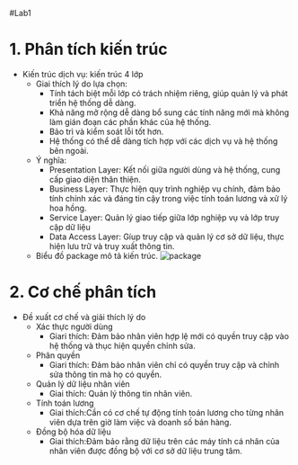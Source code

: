 #Lab1
 # 1. Phân tích kiến trúc
- Kiến trúc dịch vụ: kiến trúc 4 lớp
  + Giai thích lý do lựa chọn:
     + Tính tách biệt mỗi lớp có trách nhiệm riêng, giúp quản lý và phát triển hệ thống dễ dàng.
     + Khả năng mở rộng dễ dàng bổ sung các tính năng mới mà không làm gián đoạn các phần khác của hệ thống.
     + Bảo trì và kiểm soát lỗi tốt hơn.
     + Hệ thống có thể dễ dàng tích hợp với các dịch vụ và hệ thống bên ngoài.
   + Ý nghĩa:
     + Presentation Layer: Kết nối giữa người dùng và hệ thống, cung cấp giao diện thân thiện.
     + Business Layer: Thực hiện quy trình nghiệp vụ chính, đảm bảo tính chính xác và đáng tin cậy trong việc tính toán lương và xử lý hoa hồng.
     + Service Layer: Quản lý giao tiếp giữa lớp nghiệp vụ và lớp truy cập dữ liệu
     + Data Access Layer: Gíup truy cập và quản lý cơ sở dữ liệu, thực hiện lưu trữ và truy xuất thông tin.
   + Biểu đồ package mô tả kiến trúc.
 ![package](https://planttext.com/api/plantuml/png/P951YW9134NtEKNm07q05s8xin5S23AhmKMeoMXXMIr9McXaJZOBZ-GLhB8LhJQhokCb_52N__DKZSJQVG3GdOyeZJAOjy2uf4wQ473LgV4UQt5RR-oi5GOuaDlH9ad2oj78V1CNrB7W2J3LzvUczpmQooyvNiFVSsRMge-iMlWFY8jcurtXhrYEtd6XtndUO65_ab7jt71_njZpbw7t-5Kr6GGSuoWTeoCeSHQBPCdxe12IME3i3JCbjM_pMfXo_Ca_S0K00F__0m00)
# 2.  Cơ chế phân tích
- Đề xuất cơ chế và giải thích lý do
  + Xác thực người dùng
    + Giari thích: Đảm bảo nhân viên hợp lệ mới có quyền truy cập vào hệ thống và thục hiện quyền chỉnh sửa.
  + Phân quyền
    + Giari thích: Đảm bảo nhân viên chỉ có quyền truy cập và chỉnh sửa thông tin mà họ có quyền.
  + Quản lý dữ liệu nhân viên
    + Giai thích: Quản lý thông tin nhân viên.
  + Tính toán lương
    + Giai thích:Cần có cơ chế tự động tính toán lương cho từng nhân viên dựa trên giờ làm việc và doanh số bán hàng.
   + Đồng bộ hóa dữ liệu
     + Giai thích:Đảm bảo rằng dữ liệu trên các máy tính cá nhân của nhân viên được đồng bộ với cơ sở dữ liệu trung tâm.

